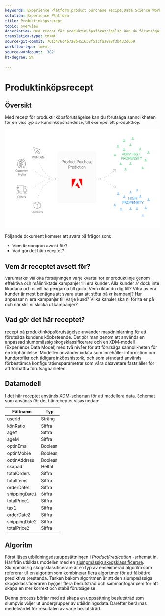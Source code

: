 ```yaml
---
keywords: Experience Platform;product purchase recipe;Data Science Workspace;popular topics;recipes;pre build recipe
solution: Experience Platform
title: Produktinköpsrecept
topic: overview
description: Med recept för produktinköpsförutsägelse kan du förutsäga sannolikheten för en viss typ av kundinköpshändelse, till exempel ett produktköp.
translation-type: tm+mt
source-git-commit: 7615476c4b728b451638f51cfaa8e8f3b432d659
workflow-type: tm+mt
source-wordcount: '382'
ht-degree: 5%

---
```



# Produktinköpsrecept

## Översikt

Med recept för produktinköpsförutsägelse kan du förutsäga sannolikheten för en viss typ av kundinköpshändelse, till exempel ett produktköp.

![](../images/pre-built-recipes/ppp_bigpicture.png)

Följande dokument kommer att svara på frågor som:
* Vem är receptet avsett för?
* Vad gör det här receptet?

## Vem är receptet avsett för?

Varumärket vill öka försäljningen varje kvartal för er produktlinje genom effektiva och målinriktade kampanjer till era kunder. Alla kunder är dock inte likadana och ni vill ha pengarna till godo. Vem riktar du dig till? Vilka av era kunder är mest benägna att svara utan att stöta på er kampanj? Hur anpassar ni era kampanjer till varje kund? Vilka kanaler ska ni förlita er på och när ska ni skicka ut kampanjer?

## Vad gör det här receptet?

recept på produktinköpsförutsägelse använder maskininlärning för att förutsäga kundens köpbeteende. Det gör man genom att använda en anpassad slumpmässig skogsklassificerare och en XDM-modell (Experience Data Model) med två nivåer för att förutsäga sannolikheten för en köphändelse. Modellen använder indata som innehåller information om kundprofiler och tidigare inköpshistorik, och som standard används förbestämda konfigurationsparametrar som våra datavetare fastställer för att förbättra förutsägbarheten.

## Datamodell

I det här receptet används [XDM-scheman](../../xdm/home.md) för att modellera data. Schemat som används för det här receptet visas nedan:

| Fältnamn | Typ |
--- | ---
| userId | Sträng |
| könRatio | Siffra |
| ageY | Siffra |
| ageM | Siffra |
| optinEmail | Boolean |
| optinMobile | Boolean |
| optinAddress | Boolean |
| skapad | Heltal |
| totalOrders | Siffra |
| totalItems | Siffra |
| orderDate1 | Siffra |
| shippingDate1 | Siffra |
| totalPrice1 | Siffra |
| tax1 | Siffra |
| orderDate2 | Siffra |
| shippingDate2 | Siffra |
| totalPrice2 | Siffra |


## Algoritm

Först läses utbildningsdatauppsättningen i *ProductPredication* -schemat in. Härifrån utbildas modellen med en [slumpmässig skogsklassificerare](https://scikit-learn.org/stable/modules/generated/sklearn.ensemble.RandomForestClassifier.html). Slumpmässig skogsklassificerare är en typ av ensemberad algoritm som refererar till en algoritm som kombinerar flera algoritmer för att få bättre prediktiva prestanda. Tanken bakom algoritmen är att den slumpmässiga skogsklassificeraren bygger flera beslutsträd och sammanfogar dem för att skapa en mer korrekt och stabil förutsägelse.

Denna process börjar med att skapa en uppsättning beslutsträd som slumpvis väljer ut undergrupper av utbildningsdata. Därefter beräknas medelvärdet för resultaten av varje beslutsträd.